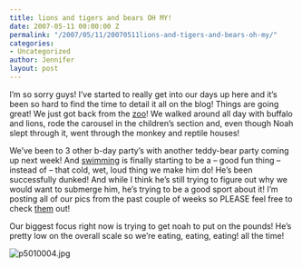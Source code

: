 ```yaml
---
title: lions and tigers and bears OH MY!
date: 2007-05-11 00:00:00 Z
permalink: "/2007/05/11/20070511lions-and-tigers-and-bears-oh-my/"
categories:
- Uncategorized
author: Jennifer
layout: post
---
```


I’m so sorry guys! I’ve started to really get into our days up here and it&#8217;s been so hard to find the time to detail it all on the blog! Things are going great! We just got back from the [zoo](http://www.flickr.com/photos/jenniferandJennifers_photos/sets/72157600202588887/ "zoo")! We walked around all day with buffalo and lions, rode the carousel in the children’s section and, even though Noah slept through it, went through the monkey and reptile houses!

We&#8217;ve been to 3 other b-day party&#8217;s with another teddy-bear party coming up next week! And [swimming](http://www.flickr.com/photos/jenniferandJennifers_photos/sets/72157600049893183/ "swimming") is finally starting to be a &#8211; good fun thing &#8211; instead of &#8211; that cold, wet, loud thing we make him do! He’s been successfully dunked! And while I think he&#8217;s still trying to figure out why we would want to submerge him, he&#8217;s trying to be a good sport about it! I&#8217;m posting all of our pics from the past couple of weeks so PLEASE feel free to check [them](http://www.flickr.com/photos/jenniferandJennifers_photos/ "them") out!

Our biggest focus right now is trying to get noah to put on the pounds! He&#8217;s pretty low on the overall scale so we&#8217;re eating, eating, eating! all the time!

<img id="image168" alt="p5010004.jpg" src="/teamelam/assets/images/lions-and-tigers-and-bears-OH-MY/1178864305000-missing.jpg" />
